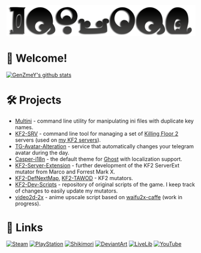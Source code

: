 [![](PreviewAlt.png)](https://wiki.puella-magi.net/Deciphering_the_runes)

# 👋 Welcome!
<p align="left">
  <a href="https://github.com/GenZmeY"><img src="https://github-readme-stats.vercel.app/api?username=GenZmeY&hide_border=true&theme=default&count_private=true&show_icons=true" alt="GenZmeY's github stats"></a>
</p>

# 🛠 Projects 
- [Multini](https://github.com/GenZmeY/multini) - command line utility for manipulating ini files with duplicate key names.  
- [KF2-SRV](https://github.com/GenZmeY/kf2-srv) - command line tool for managing a set of [Killing Floor 2](https://store.steampowered.com/app/232090/Killing_Floor_2) servers (used on [my KF2 servers](https://steamcommunity.com/groups/msk-gs)).  
- [TG-Avatar-Alteration](https://github.com/GenZmeY/TG-Avatar-Alteration) - service that automatically changes your telegram avatar during the day.  
- [Casper-i18n](https://github.com/GenZmeY/Casper-i18n) - the default theme for [Ghost](https://ghost.org/) with localization support.  
- [KF2-Server-Extension](https://github.com/GenZmeY/KF2-Server-Extension) - further development of the KF2 ServerExt mutator from Marco and Forrest Mark X.  
- [KF2-DefNextMap](https://github.com/GenZmeY/KF2-DefNextMap), [KF2-TAWOD](https://github.com/GenZmeY/KF2-TAWOD) - KF2 mutators.  
- [KF2-Dev-Scripts](https://github.com/GenZmeY/KF2-Dev-Scripts) - repository of original scripts of the game. I keep track of changes to easily update my mutators.  
- [video2d-2x](https://github.com/GenZmeY/video2d-2x/tree/dev) - anime upscale script based on [waifu2x-caffe](https://github.com/lltcggie/waifu2x-caffe) (work in progress).  

# 🔗 Links
[![Steam](https://img.shields.io/static/v1?message=Steam&logo=steam&labelColor=5c5c5c&color=1182c3&logoColor=white&label=%20)](https://steamcommunity.com/id/GenZmeY)
[![PlayStation](https://img.shields.io/static/v1?message=PlayStation&logo=playstation&labelColor=gray&color=blue&logoColor=white&label=%20)](https://my.playstation.com/profile/GenZmeY)
[![Shikimori](https://img.shields.io/static/v1?message=Shikimori&logo=shikimori&labelColor=gray&color=lightgray&logoColor=white&label=%20)](https://shikimori.one/GenZmeY)
[![DeviantArt](https://img.shields.io/static/v1?message=DeviantArt&logo=deviantart&labelColor=5c5c5c&color=00DC96&logoColor=white&label=%20)](https://www.deviantart.com/genzmey/gallery)
[![LiveLib](https://img.shields.io/static/v1?message=LiveLib&logo=libreoffice&labelColor=gray&color=53BDFB&logoColor=white&label=%20)](https://www.livelib.ru/reader/GenZmeY)
[![YouTube](https://img.shields.io/static/v1?message=YouTube&logo=youtube&labelColor=gray&color=red&logoColor=white&label=%20)](https://www.youtube.com/user/GenZmeY)
